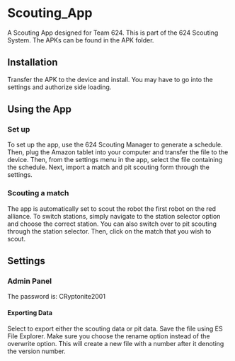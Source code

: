 # Scouting_App
 A Scouting App designed for Team 624. This is part of the 624 Scouting System. The APKs can be found in the APK folder.

## Installation
Transfer the APK to the device and install. You may have to go into the settings and authorize side loading.

## Using the App

### Set up
To set up the app, use the 624 Scouting Manager to generate a schedule. Then, plug the Amazon tablet into your computer and transfer the file to the device. Then, from the settings menu in the app, select the file containing the schedule. Next, import a match and pit scouting form through the settings. 

### Scouting a match
The app is automatically set to scout the robot the first robot on the red alliance. To switch stations, simply navigate to the station selector option and choose the correct station. You can also switch over to pit scouting through the station selector. Then, click on the match that you wish to scout.

## Settings

### Admin Panel
The password is: CRyptonite2001

#### Exporting Data
Select to export either the scouting data or pit data. Save the file using ES File Explorer. Make sure you choose the rename option instead of the overwrite option. This will create a new file with a number after it denoting the version number.
